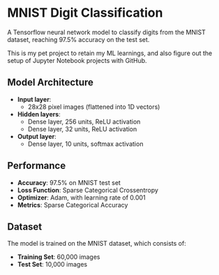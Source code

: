 # MNIST Digit Classification

A Tensorflow neural network model to classify digits from the MNIST dataset, reaching 97.5% accuracy on the test set.

This is my pet project to retain my ML learnings, and also figure out the setup of Jupyter Notebook projects with GitHub. 

## Model Architecture

- **Input layer**:
  - 28x28 pixel images (flattened into 1D vectors)
- **Hidden layers**:
  - Dense layer, 256 units, ReLU activation
  - Dense layer, 32 units, ReLU activation
- **Output layer**:
  - Dense layer, 10 units, softmax activation   

## Performance

- **Accuracy**: 97.5% on MNIST test set
- **Loss Function**: Sparse Categorical Crossentropy
- **Optimizer**: Adam, with learning rate of 0.001
- **Metrics**: Sparse Categorical Accuracy

## Dataset

The model is trained on the MNIST dataset, which consists of:
- **Training Set**: 60,000 images 
- **Test Set**: 10,000 images
